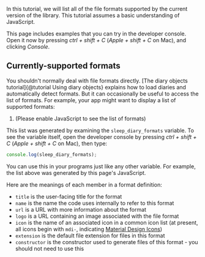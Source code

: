 In this tutorial, we will list all of the file formats supported by the current version of the library.  This tutorial assumes a basic understanding of JavaScript.

This page includes examples that you can try in the developer console.  Open it now by pressing _ctrl + shift + C_ (_Apple + shift + C_ on Mac), and clicking _Console_.

## Currently-supported formats

You shouldn't normally deal with file formats directly.  [The diary objects tutorial]{@tutorial Using diary objects} explains how to load diaries and automatically detect formats.  But it can occasionally be useful to access the list of formats.  For example, your app might want to display a list of supported formats:

<ol id="currently-supported-formats">
<li>(Please enable JavaScript to see the list of formats)</li>
</ol>

This list was generated by examining the `sleep_diary_formats` variable.  To see the variable itself, open the developer console by pressing _ctrl + shift + C_ (_Apple + shift + C_ on Mac), then type:

```javascript
console.log(sleep_diary_formats);
```

You can use this in your programs just like any other variable.  For example, the list above was generated by this page's JavaScript.

Here are the meanings of each member in a format definition:

* `title` is the user-facing title for the format
* `name` is the name the code uses internally to refer to this format
* `url` is a URL with more information about the format
* `logo` is a URL containing an image associated with the file format
* `icon` is the name of an associated icon in a common icon list (at present, all icons begin with `mdi-`, indicating [Material Design Icons](https://materialdesignicons.com/))
* `extension` is the default file extension for files in this format
* `constructor` is the constructor used to generate files of this format - you should not need to use this

<script src="../sleep-diary-formats.js"></script>
<script>

document.getElementById("currently-supported-formats").innerHTML = (
    sleep_diary_formats.map(function(format) {
        return (
            '<li>Title: ' + format.title +
              '<ul>' +
                '<li>Name: ' + format.name + '</li>' +
                '<li>URL: <a href="' + format.url + '">' + format.url + '</a></li>' +
                '<li>Extension: ' + format.extension + '</li>' +
                '<li>Constructor: <code>Function()</code></li>' +
              '</ul>' +
            '</li>'
        );
    }).join('')
);

</script>
